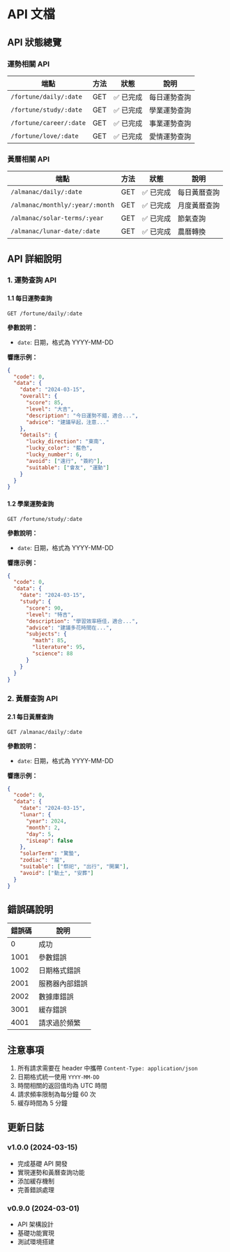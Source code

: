 # API 文檔

## API 狀態總覽

### 運勢相關 API

| 端點 | 方法 | 狀態 | 說明 |
|------|------|------|------|
| `/fortune/daily/:date` | GET | ✅ 已完成 | 每日運勢查詢 |
| `/fortune/study/:date` | GET | ✅ 已完成 | 學業運勢查詢 |
| `/fortune/career/:date` | GET | ✅ 已完成 | 事業運勢查詢 |
| `/fortune/love/:date` | GET | ✅ 已完成 | 愛情運勢查詢 |

### 黃曆相關 API

| 端點 | 方法 | 狀態 | 說明 |
|------|------|------|------|
| `/almanac/daily/:date` | GET | ✅ 已完成 | 每日黃曆查詢 |
| `/almanac/monthly/:year/:month` | GET | ✅ 已完成 | 月度黃曆查詢 |
| `/almanac/solar-terms/:year` | GET | ✅ 已完成 | 節氣查詢 |
| `/almanac/lunar-date/:date` | GET | ✅ 已完成 | 農曆轉換 |

## API 詳細說明

### 1. 運勢查詢 API

#### 1.1 每日運勢查詢

```http
GET /fortune/daily/:date
```

**參數說明：**
- `date`: 日期，格式為 YYYY-MM-DD

**響應示例：**
```json
{
  "code": 0,
  "data": {
    "date": "2024-03-15",
    "overall": {
      "score": 85,
      "level": "大吉",
      "description": "今日運勢不錯，適合...",
      "advice": "建議早起，注意..."
    },
    "details": {
      "lucky_direction": "東南",
      "lucky_color": "藍色",
      "lucky_number": 6,
      "avoid": ["遠行", "簽約"],
      "suitable": ["會友", "運動"]
    }
  }
}
```

#### 1.2 學業運勢查詢

```http
GET /fortune/study/:date
```

**參數說明：**
- `date`: 日期，格式為 YYYY-MM-DD

**響應示例：**
```json
{
  "code": 0,
  "data": {
    "date": "2024-03-15",
    "study": {
      "score": 90,
      "level": "特吉",
      "description": "學習效率極佳，適合...",
      "advice": "建議多花時間在...",
      "subjects": {
        "math": 85,
        "literature": 95,
        "science": 88
      }
    }
  }
}
```

### 2. 黃曆查詢 API

#### 2.1 每日黃曆查詢

```http
GET /almanac/daily/:date
```

**參數說明：**
- `date`: 日期，格式為 YYYY-MM-DD

**響應示例：**
```json
{
  "code": 0,
  "data": {
    "date": "2024-03-15",
    "lunar": {
      "year": 2024,
      "month": 2,
      "day": 5,
      "isLeap": false
    },
    "solarTerm": "驚蟄",
    "zodiac": "龍",
    "suitable": ["祭祀", "出行", "開業"],
    "avoid": ["動土", "安葬"]
  }
}
```

## 錯誤碼說明

| 錯誤碼 | 說明 |
|--------|------|
| 0 | 成功 |
| 1001 | 參數錯誤 |
| 1002 | 日期格式錯誤 |
| 2001 | 服務器內部錯誤 |
| 2002 | 數據庫錯誤 |
| 3001 | 緩存錯誤 |
| 4001 | 請求過於頻繁 |

## 注意事項

1. 所有請求需要在 header 中攜帶 `Content-Type: application/json`
2. 日期格式統一使用 `YYYY-MM-DD`
3. 時間相關的返回值均為 UTC 時間
4. 請求頻率限制為每分鐘 60 次
5. 緩存時間為 5 分鐘

## 更新日誌

### v1.0.0 (2024-03-15)
- 完成基礎 API 開發
- 實現運勢和黃曆查詢功能
- 添加緩存機制
- 完善錯誤處理

### v0.9.0 (2024-03-01)
- API 架構設計
- 基礎功能實現
- 測試環境搭建 